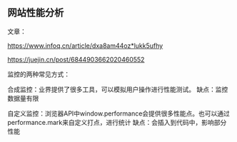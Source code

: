 ## 网站性能分析

文章：

https://www.infoq.cn/article/dxa8am44oz*lukk5ufhy

https://juejin.cn/post/6844903662020460552


监控的两种常见方式：

合成监控：业界提供了很多工具，可以模拟用户操作进行性能测试。
        缺点：监控数据量有限

自定义监控：浏览器API中window.performance会提供很多性能点。也可以通过performance.mark来自定义打点，进行统计
         缺点：会插入到代码中，影响部分性能
